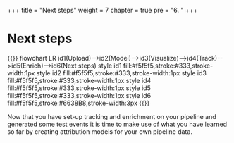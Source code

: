 +++
title = "Next steps"
weight = 7
chapter = true
pre = "6. "
+++

<!-- ### Chapter 5 -->

# Next steps

{{<mermaid>}}
flowchart LR
    id1(Upload)-->id2(Model)-->id3(Visualize)-->id4(Track)-->id5(Enrich)-->id6(Next steps)
    style id1 fill:#f5f5f5,stroke:#333,stroke-width:1px
    style id2 fill:#f5f5f5,stroke:#333,stroke-width:1px
    style id3 fill:#f5f5f5,stroke:#333,stroke-width:1px
    style id4 fill:#f5f5f5,stroke:#333,stroke-width:1px
    style id5 fill:#f5f5f5,stroke:#333,stroke-width:1px
    style id6 fill:#f5f5f5,stroke:#6638B8,stroke-width:3px
{{</mermaid >}}

Now that you have set-up tracking and enrichment on your pipeline and generated some test events it is time to make use of what you have learned so far by creating attribution models for your own pipeline data.
